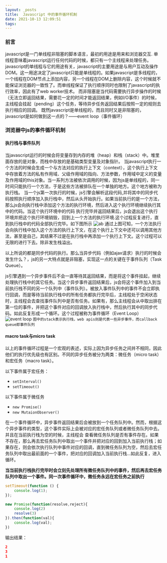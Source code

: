 ```yaml
---
layout: _posts
title:  Javascript 中的事件循环机制
date: 2021-10-13 12:09:51
tags:
---
```


### 前言
javascript是一门单线程非阻塞的脚本语言，最初的用途是用来和浏览器交互.
单线程意味着javascript运行任何代码的时候，都只有一个主线程来处理任务。javascript的单线程与它的用途有关，javascript的主要用途是与用户互动及操作DOM。这一用途决定了javascript只能是单线程的。如果javascript是多线程的，一个线程在DOM节点上添加内容，另一个线程在DOM上删除内容，这个时候就不能保证浏览器的一致性了。而单线程保证了执行顺序同时也限制了javascript的执行效率，因此有了web worker技术。
而非阻塞是当代码需要执行异步操作的时候（无法立即返回结果，需要花一定的时间才能返回结果，例如I/O事件）的时候，主线程会挂起（pending）这个任务，等待异步任务返回结果后按照一定的规则去执行相应的回调。
既然javascript是单线程的，而且同时又是非阻塞的，javascript是如何做到这一点的？——event loop（事件循环）

### 浏览器中js的事件循环机制

#### 执行栈与事件队列
当javascript运行的时候会将变量存到内存的堆（heap）和栈（stack）中。堆里面存放的是对象，而栈中存放的是基础类型变量及对象指针。
当javascript执行一个方法的时候会生成一个与方法对应的执行上下文（context），这个执行上下文中存放着方法的私有作用域、父级作用域的指向、方法参数，作用域中定义的变量及作用域的this对象。当一系列方法被依次调用的时候，因为js是单线程的，同一时间只能执行一个方法，于是这些方法被排队在一个单独的地方。这个地方被称为执行栈。
当一个js第一次执行的时候，js引擎会解析这段代码,并将其中的同步代码按照执行顺序加入执行栈中，然后从头开始执行。如果当前执行的是一个方法，那么js会向执行栈中添加这个方法的执行环境，然后进入这个执行环境继续执行其中的代码。当这个执行环境中的代码 执行完毕并返回结果后，js会退出这个执行环境并把这个执行环境销毁，回到上一个方法的执行环境.这个过程反复进行，直到执行栈中的代码全部执行完毕。如下图所示
![ab](/img/v2-2f761eb83b50f53d741e6aa1f15a9db1_b.gif)
通过上图可知，一个方法执行会向执行栈中加入这个方法的执行上下文，在这个执行上下文中还可以调用其他方法，甚至是自己，其结果不过是在执行栈中再添加一个执行上下文。这个过程可以无限的进行下去。除非发生栈溢出。

以上所说的都是同步代码的执行。那么当异步代码（例如ajax请求）执行的时候会发生什么？，js的另一大特点就是非阻塞，实现这一点的关键在于事件队列（Task Queue）。

js引擎遇到一个异步事件后不会一直等待其返回结果，而是将这个事件挂起，继续处理执行栈中的其它任务。当这个异步事件返回结果后，js会将这个事件加入到当前执行栈不同的另一个队列中（事件队列）。被放入事件队列中的事件不会立即执行回调，而是等待当前执行栈中的所有任务都执行完毕后，主线程处于空闲状态时，主线程会去查找事件队列中是否有任务。如果有，那么主线程会从中取出排在第一位的事件，并把这个事件对应的回调放入执行栈中，然后执行其中的同步代码。如此反复形成一个循环。这个过程被称为事件循环（Event Loop）
![event loop](/img/v2-da078fa3eadf3db4bf455904ae06f84b_1440w.png)
`图中的stack表示执行栈，web apis则是代表一些异步事件，而callback queue即事件队列`

#### macro task与micro task
以上的事件循环过程是一个宏观的表述，实际上因为异步任务之间并不相同，因此他们的执行优先级也有区别。不同的异步任务被分为两类：微任务（micro task）和宏任务（macro task）。

以下事件属于宏任务：
- `setInterval()`
- `setTimeout()`

以下事件属于微任务
- `new Promise()`
- `new MutaionObserver()`

在一个事件循环中，异步事件返回结果后会被放到一个任务队列中。然而，根据这个异步事件的类型，这个事件实际上会被对应的宏任务队列或者微任务队列中去。并且在当前执行栈为空的时候，主线程会 查看微任务队列是否有事件存在。如果不存在，那么再去宏任务队列中取出一个事件并把对应的回到加入当前执行栈；如果存在，则会依次执行队列中事件对应的回调，直到微任务队列为空，然后去宏任务队列中取出最前面的一个事件，把对应的回调加入当前执行栈...如此反复，进入循环。

<b>当当前执行栈执行完毕时会立刻先处理所有微任务队列中的事件，然后再去宏任务队列中取出一个事件。同一次事件循环中，微任务永远在宏任务之前执行</b>

```javascript
setTimeout(function () {
    console.log(1);
});

new Promise(function(resolve,reject){
    console.log(2)
    resolve(3)
}).then(function(val){
    console.log(val);
})
```

输出结果：
```json
2
3
1
```



